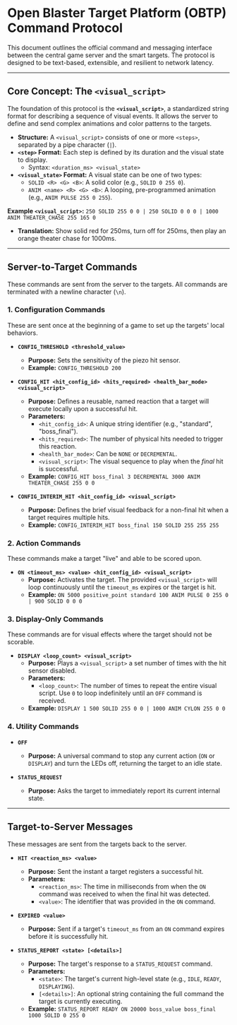 # Open Blaster Target Platform (OBTP) Command Protocol

This document outlines the official command and messaging interface between the central game server and the smart targets. The protocol is designed to be text-based, extensible, and resilient to network latency.

---

## Core Concept: The `<visual_script>`

The foundation of this protocol is the **`<visual_script>`**, a standardized string format for describing a sequence of visual events. It allows the server to define and send complex animations and color patterns to the targets.

* **Structure:** A `<visual_script>` consists of one or more `<steps>`, separated by a pipe character (`|`).
* **`<step>` Format:** Each step is defined by its duration and the visual state to display.
    * Syntax: `<duration_ms> <visual_state>`
* **`<visual_state>` Format:** A visual state can be one of two types:
    * `SOLID <R> <G> <B>`: A solid color (e.g., `SOLID 0 255 0`).
    * `ANIM <name> <R> <G> <B>`: A looping, pre-programmed animation (e.g., `ANIM PULSE 255 0 255`).

**Example `<visual_script>`:**
`250 SOLID 255 0 0 | 250 SOLID 0 0 0 | 1000 ANIM THEATER_CHASE 255 165 0`
* **Translation:** Show solid red for 250ms, turn off for 250ms, then play an orange theater chase for 1000ms.

---

## Server-to-Target Commands

These commands are sent from the server to the targets. All commands are terminated with a newline character (`\n`).

### 1. Configuration Commands
These are sent once at the beginning of a game to set up the targets' local behaviors.

* **`CONFIG_THRESHOLD <threshold_value>`**
    * **Purpose:** Sets the sensitivity of the piezo hit sensor.
    * **Example:** `CONFIG_THRESHOLD 200`

* **`CONFIG_HIT <hit_config_id> <hits_required> <health_bar_mode> <visual_script>`**
    * **Purpose:** Defines a reusable, named reaction that a target will execute locally upon a successful hit.
    * **Parameters:**
        * `<hit_config_id>`: A unique string identifier (e.g., "standard", "boss_final").
        * `<hits_required>`: The number of physical hits needed to trigger this reaction.
        * `<health_bar_mode>`: Can be `NONE` or `DECREMENTAL`.
        * `<visual_script>`: The visual sequence to play when the *final* hit is successful.
    * **Example:** `CONFIG_HIT boss_final 3 DECREMENTAL 3000 ANIM THEATER_CHASE 255 0 0`

* **`CONFIG_INTERIM_HIT <hit_config_id> <visual_script>`**
    * **Purpose:** Defines the brief visual feedback for a non-final hit when a target requires multiple hits.
    * **Example:** `CONFIG_INTERIM_HIT boss_final 150 SOLID 255 255 255`

### 2. Action Commands
These commands make a target "live" and able to be scored upon.

* **`ON <timeout_ms> <value> <hit_config_id> <visual_script>`**
    * **Purpose:** Activates the target. The provided `<visual_script>` will loop continuously until the `timeout_ms` expires or the target is hit.
    * **Example:** `ON 5000 positive_point standard 100 ANIM PULSE 0 255 0 | 900 SOLID 0 0 0`

### 3. Display-Only Commands
These commands are for visual effects where the target should not be scorable.

* **`DISPLAY <loop_count> <visual_script>`**
    * **Purpose:** Plays a `<visual_script>` a set number of times with the hit sensor disabled.
    * **Parameters:**
        * `<loop_count>`: The number of times to repeat the entire visual script. Use `0` to loop indefinitely until an `OFF` command is received.
    * **Example:** `DISPLAY 1 500 SOLID 255 0 0 | 1000 ANIM CYLON 255 0 0`

### 4. Utility Commands

* **`OFF`**
    * **Purpose:** A universal command to stop any current action (`ON` or `DISPLAY`) and turn the LEDs off, returning the target to an idle state.

* **`STATUS_REQUEST`**
    * **Purpose:** Asks the target to immediately report its current internal state.

---

## Target-to-Server Messages

These messages are sent from the targets back to the server.

* **`HIT <reaction_ms> <value>`**
    * **Purpose:** Sent the instant a target registers a successful hit.
    * **Parameters:**
        * `<reaction_ms>`: The time in milliseconds from when the `ON` command was received to when the final hit was detected.
        * `<value>`: The identifier that was provided in the `ON` command.

* **`EXPIRED <value>`**
    * **Purpose:** Sent if a target's `timeout_ms` from an `ON` command expires before it is successfully hit.

* **`STATUS_REPORT <state> [<details>]`**
    * **Purpose:** The target's response to a `STATUS_REQUEST` command.
    * **Parameters:**
        * `<state>`: The target's current high-level state (e.g., `IDLE`, `READY`, `DISPLAYING`).
        * `[<details>]`: An optional string containing the full command the target is currently executing.
    * **Example:** `STATUS_REPORT READY ON 20000 boss_value boss_final 1000 SOLID 0 255 0`